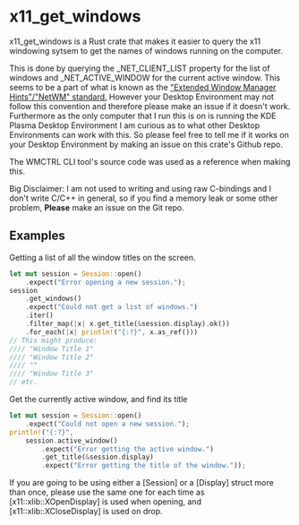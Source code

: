 # x11_get_windows

x11_get_windows is a Rust crate that makes it easier to query the x11 windowing sytsem
to get the names of windows running on the computer.

This is done by querying the _NET_CLIENT_LIST property for the list of windows
and _NET_ACTIVE_WINDOW for the current active window.
This seems to be a part of what is known as the
["Extended Window Manager Hints"/"NetWM" standard.](https://en.wikipedia.org/wiki/Extended_Window_Manager_Hints)
However your Desktop Environment may not follow this convention and therefore
please make an issue if it doesn't work.
Furthermore as the only computer that I run this is on is running the KDE Plasma Desktop Environment
I am curious as to what other Desktop Environments can work with this.
So please feel free to tell me if it works on your Desktop Environment by making an
issue on this crate's Github repo.

The WMCTRL CLI tool's source code was used as a reference when making this.

Big Disclaimer: I am not used to writing and using raw C-bindings
and I don't write C/C++ in general,
so if you find a memory leak or some other problem,
**Please** make an issue on the Git repo.

## Examples
Getting a list of all the window titles on the screen.
```rust
let mut session = Session::open()
    .expect("Error opening a new session.");
session
    .get_windows()
    .expect("Could not get a list of windows.")
    .iter()
    .filter_map(|x| x.get_title(&session.display).ok())
    .for_each(|x| println!("{:?}", x.as_ref()))
// This might produce:
//// "Window Title 1"
//// "Window Title 2"
//// ""
//// "Window Title 3"
// etc.
```
Get the currently active window, and find its title
```rust
let mut session = Session::open()
    .expect("Could not open a new session.");
println!("{:?}",
    session.active_window()
        .expect("Error getting the active window.")
        .get_title(&session.display)
        .expect("Error getting the title of the window."));
```

If you are going to be using either a [Session] or a [Display] struct more than once,
please use the same one for each time as [x11::xlib::XOpenDisplay] is used when opening,
and [x11::xlib::XCloseDisplay] is used on drop.
